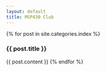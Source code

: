 ```yaml
---
layout: default
title: MSP430 Club
---
```


{% for post in site.categories.index %}
### {{ post.title }}
  {{ post.content }}
{% endfor %}
